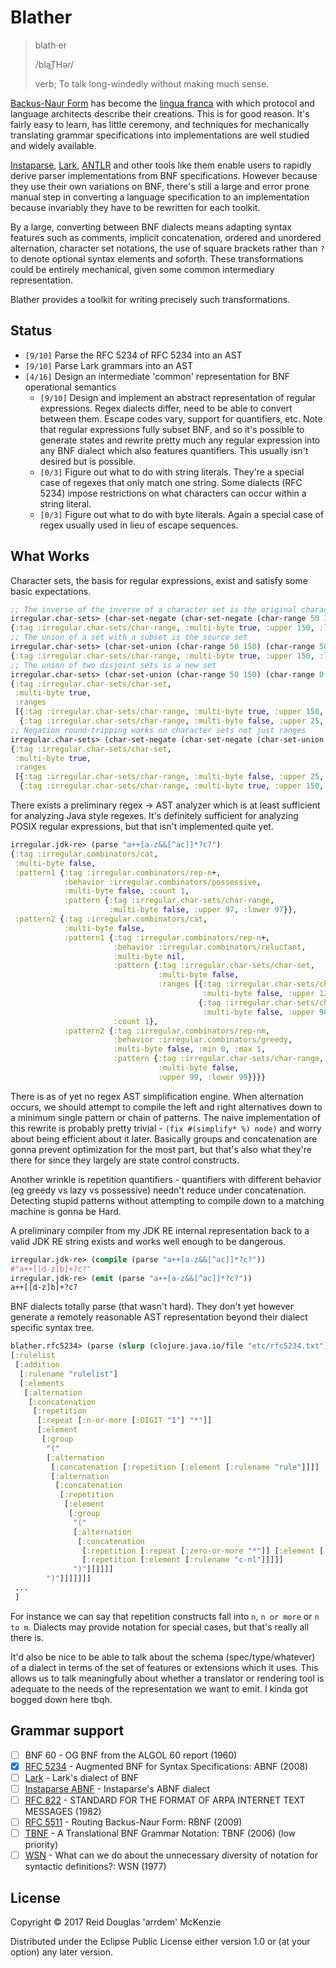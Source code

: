 # Blather

> blath·er
>
> /blaT͟Hər/
>
> verb; To talk long-windedly without making much sense.

[Backus-Naur Form](https://en.wikipedia.org/wiki/Backus%E2%80%93Naur_form) has become the [lingua
franca](https://en.wikipedia.org/wiki/Lingua_franca) with which protocol and language architects
describe their creations. This is for good reason. It's fairly easy to learn, has little ceremony,
and techniques for mechanically translating grammar specifications into implementations are well
studied and widely available.

[Instaparse](https://github.com/Engelberg/instaparse), [Lark](https://github.com/erezsh/lark),
[ANTLR](https://github.com/antlr/antlr4) and other tools like them enable users to rapidly derive
parser implementations from BNF specifications. However because they use their own variations on
BNF, there's still a large and error prone manual step in converting a language specification to an
implementation because invariably they have to be rewritten for each toolkit.

By a large, converting between BNF dialects means adapting syntax features such as comments,
implicit concatenation, ordered and unordered alternation, character set notations, the use of
square brackets rather than `?` to denote optional syntax elements and soforth. These
transformations could be entirely mechanical, given some common intermediary representation.

Blather provides a toolkit for writing precisely such transformations.

## Status

- `[9/10]` Parse the RFC 5234 of RFC 5234 into an AST
- `[9/10]` Parse Lark grammars into an AST
- `[4/16]` Design an intermediate 'common' representation for BNF operational semantics
  - `[9/10]` Design and implement an abstract representation of regular expressions. Regex dialects
    differ, need to be able to convert between them. Escape codes vary, support for quantifiers,
    etc. Note that regular expressions fully subset BNF, and so it's possible to generate states and
    rewrite pretty much any regular expression into any BNF dialect which also features
    quantifiers. This usually isn't desired but is possible.
  - `[0/3]` Figure out what to do with string literals. They're a special case of regexes that only
    match one string. Some dialects (RFC 5234) impose restrictions on what characters can occur
    within a string literal.
  - `[0/3]` Figure out what to do with byte literals. Again a special case of regex usually used in
    lieu of escape sequences.

## What Works

Character sets, the basis for regular expressions, exist and satisfy some basic expectations.

```clj
;; The inverse of the inverse of a character set is the original character set
irregular.char-sets> (char-set-negate (char-set-negate (char-range 50 150)))
{:tag :irregular.char-sets/char-range, :multi-byte true, :upper 150, :lower 50}
;; The union of a set with a subset is the source set
irregular.char-sets> (char-set-union (char-range 50 150) (char-range 50 100))
{:tag :irregular.char-sets/char-range, :multi-byte true, :upper 150, :lower 50}
;; The union of two disjoint sets is a new set
irregular.char-sets> (char-set-union (char-range 50 150) (char-range 0 25))
{:tag :irregular.char-sets/char-set,
 :multi-byte true,
 :ranges
 [{:tag :irregular.char-sets/char-range, :multi-byte true, :upper 150, :lower 50}
  {:tag :irregular.char-sets/char-range, :multi-byte false, :upper 25, :lower 0}]}
;; Negation round-tripping works on character sets not just ranges
irregular.char-sets> (char-set-negate (char-set-negate (char-set-union (char-range 50 150) (char-range 0 25))))
{:tag :irregular.char-sets/char-set,
 :multi-byte true,
 :ranges
 [{:tag :irregular.char-sets/char-range, :multi-byte false, :upper 25, :lower 0}
  {:tag :irregular.char-sets/char-range, :multi-byte true, :upper 150, :lower 50}]}
```

There exists a preliminary regex -> AST analyzer which is at least sufficient for analyzing Java
style regexes. It's definitely sufficient for analyzing POSIX regular expressions, but that isn't
implemented quite yet.

```clj
irregular.jdk-re> (parse "a++[a-z&&[^ac]]*?c?")
{:tag :irregular.combinators/cat,
 :multi-byte false,
 :pattern1 {:tag :irregular.combinators/rep-n+,
            :behavior :irregular.combinators/possessive,
            :multi-byte false, :count 1,
            :pattern {:tag :irregular.char-sets/char-range,
                      :multi-byte false, :upper 97, :lower 97}},
 :pattern2 {:tag :irregular.combinators/cat,
            :multi-byte false,
            :pattern1 {:tag :irregular.combinators/rep-n+,
                       :behavior :irregular.combinators/reluctant,
                       :multi-byte nil,
                       :pattern {:tag :irregular.char-sets/char-set,
                                 :multi-byte false,
                                 :ranges [{:tag :irregular.char-sets/char-range,
                                           :multi-byte false, :upper 122, :lower 100}
                                          {:tag :irregular.char-sets/char-range,
                                           :multi-byte false, :upper 98, :lower 98}]},
                       :count 1},
            :pattern2 {:tag :irregular.combinators/rep-nm,
                       :behavior :irregular.combinators/greedy,
                       :multi-byte false, :min 0, :max 1,
                       :pattern {:tag :irregular.char-sets/char-range,
                                 :multi-byte false,
                                 :upper 99, :lower 99}}}}
```

There is as of yet no regex AST simplification engine. When alternation occurs, we should attempt to
compile the left and right alternatives down to a minimum single pattern or chain of patterns. The
naive implementation of this rewrite is probably pretty trivial - `(fix #(simplify* %) node)` and
worry about being efficient about it later. Basically groups and concatenation are gonna prevent
optimization for the most part, but that's also what they're there for since they largely are state
control constructs.

Another wrinkle is repetition quantifiers - quantifiers with different behavior (eg greedy vs lazy
vs possessive) needn't reduce under concatenation. Detecting stupid patterns without attempting to
compile down to a matching machine is gonna be Hard.

A preliminary compiler from my JDK RE internal representation back to a valid JDK RE string exists
and works well enough to be dangerous.

```clj
irregular.jdk-re> (compile (parse "a++[a-z&&[^ac]]*?c?"))
#"a++[[d-z]b]+?c?"
irregular.jdk-re> (emit (parse "a++[a-z&&[^ac]]*?c?"))
a++[[d-z]b]+?c?
```

BNF dialects totally parse (that wasn't hard). They don't yet however generate a remotely reasonable
AST representation beyond their dialect specific syntax tree.

```clj
blather.rfc5234> (parse (slurp (clojure.java.io/file "etc/rfc5234.txt")))
[:rulelist
 [:addition
  [:rulename "rulelist"]
  [:elements
   [:alternation
    [:concatenation
     [:repetition
      [:repeat [:n-or-more [:DIGIT "1"] "*"]]
      [:element
       [:group
        "("
        [:alternation
         [:concatenation [:repetition [:element [:rulename "rule"]]]]
         [:alternation
          [:concatenation
           [:repetition
            [:element
             [:group
              "("
              [:alternation
               [:concatenation
                [:repetition [:repeat [:zero-or-more "*"]] [:element [:rulename "c-wsp"]]]
                [:repetition [:element [:rulename "c-nl"]]]]]
              ")"]]]]]]
        ")"]]]]]]]
 ...
 ]
```

For instance we can say that repetition constructs fall into `n`, `n or more` or `n to m`. Dialects
may provide notation for special cases, but that's really all there is.

It'd also be nice to be able to talk about the schema (spec/type/whatever) of a dialect in terms of
the set of features or extensions which it uses. This allows us to talk meaningfully about whether a
translator or rendering tool is adequate to the needs of the representation we want to emit. I kinda
got bogged down here tbqh.

## Grammar support

- [ ] BNF 60 - OG BNF from the ALGOL 60 report (1960)
- [X] [RFC 5234](https://tools.ietf.org/html/rfc5234) -  Augmented BNF for Syntax Specifications: ABNF (2008)
- [ ] [Lark](https://github.com/erezsh/lark/blob/master/docs/reference.md) - Lark's dialect of BNF
- [ ] [Instaparse ABNF](https://github.com/Engelberg/instaparse/blob/master/src/instaparse/abnf.cljc) - Instaparse's ABNF dialect
- [ ] [RFC 822](https://tools.ietf.org/html/rfc822) - STANDARD FOR THE FORMAT OF ARPA INTERNET TEXT MESSAGES (1982)
- [ ] [RFC 5511](https://tools.ietf.org/html/rfc5511) - Routing Backus-Naur Form: RBNF (2009)
- [ ] [TBNF](https://dl.acm.org/citation.cfm?id=1147218) - A Translational BNF Grammar Notation: TBNF (2006) (low priority)
- [ ] [WSN](https://dl.acm.org/citation.cfm?doid=359863.359883) - What can we do about the unnecessary diversity of notation for syntactic definitions?: WSN (1977)

## License

Copyright © 2017 Reid Douglas 'arrdem' McKenzie

Distributed under the Eclipse Public License either version 1.0 or (at
your option) any later version.
